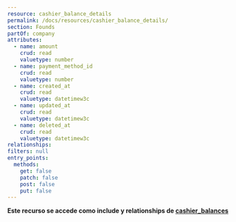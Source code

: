 ```yaml
---
resource: cashier_balance_details
permalink: /docs/resources/cashier_balance_details/
section: Founds
partOf: company
attributes:
  - name: amount
    crud: read
    valuetype: number
  - name: payment_method_id
    crud: read
    valuetype: number
  - name: created_at
    crud: read
    valuetype: datetimew3c
  - name: updated_at
    crud: read
    valuetype: datetimew3c
  - name: deleted_at
    crud: read
    valuetype: datetimew3c
relationships:
filters: null
entry_points:
  methods:
    get: false
    patch: false
    post: false
    put: false
---
```

**Este recurso se accede como include y relationships de [cashier_balances](https://dev.multinexo.com/docs/resources/cashier-balances/)**
